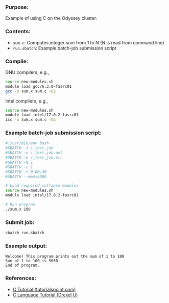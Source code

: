### Purpose:

Example of using C on the Odyssey cluster.

### Contents:

* <code>sum.c</code>: Computes integer sum from 1 to N (N is read from command line)
* <code>run.sbatch</code>: Example batch-job submission script

### Compile:

GNU compilers, e.g.,

```bash
source new-modules.sh
module load gcc/6.3.0-fasrc01
gcc -o sum.x sum.c -O2
``` 

Intel compilers, e.g.,

```bash
source new-modules.sh
module load intel/17.0.2-fasrc01
icc -o sum.x sum.c -O2
``` 

### Example batch-job submission script:

```bash
#!/usr/bin/env bash
#SBATCH -J c_test_job
#SBATCH -o c_test_job.out
#SBATCH -e c_test_job.err
#SBATCH -N 1
#SBATCH -c 1
#SBATCH -t 0-00:30
#SBATCH --mem=4000

# Load required software modules
source new-modules.sh
module load intel/17.0.2-fasrc01

# Run program
./sum.x 100
```

### Submit job:

```bash
sbatch run.sbatch
```

### Example output:

```
Welcome! This program prints out the sum of 1 to 100 
Sum of 1 to 100 is 5050 
End of program. 
```

### References:

* [C Tutorial (tutorialspoint.com)](https://www.tutorialspoint.com/cprogramming)
* [C Language Tutorial (Drexel U)](https://www.physics.drexel.edu/~valliere/General/C_basics/c_tutorial.html)
